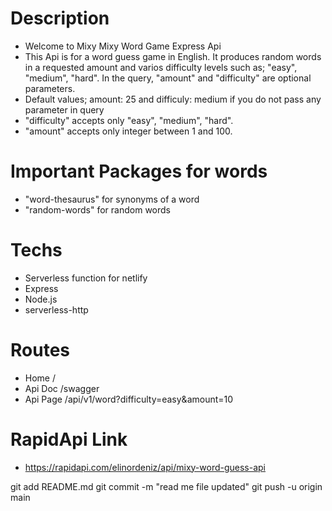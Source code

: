 # Description

- Welcome to Mixy Mixy Word Game Express Api
- This Api is for a word guess game in English. It produces random words in a requested amount and varios difficulty levels such as; "easy", "medium", "hard". In the query, "amount" and "difficulty" are optional parameters.
- Default values; amount: 25 and difficuly: medium if you do not pass any parameter in query
- "difficulty" accepts only "easy", "medium", "hard".
- "amount" accepts only integer between 1 and 100.

# Important Packages for words

- "word-thesaurus" for synonyms of a word
- "random-words" for random words

# Techs

- Serverless function for netlify
- Express
- Node.js
- serverless-http

# Routes

- Home /
- Api Doc /swagger
- Api Page /api/v1/word?difficulty=easy&amount=10

# RapidApi Link

- https://rapidapi.com/elinordeniz/api/mixy-word-guess-api

git add README.md
git commit -m "read me file updated"
git push -u origin main 
